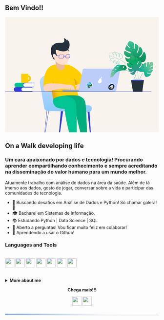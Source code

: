 ## Bem Vindo!!

<img alt="GIF" src="img/python_2.gif" />

## On a Walk developing life

### Um cara apaixonado por dados e tecnologia! Procurando aprender compartilhando conhecimento e sempre acreditando na disseminação do valor humano para um mundo melhor.

Atuamente trabalho com análise de dados na área da saúde. Além de tá imerso aos dados, gosto de jogar, conversar sobre a vida e participar das comunidades de tecnologia.
<br>

- :dart: Buscando desafios em Analise de Dados e Python! Só chamar galera! :muscle:
- :mortar_board: Bacharel em Sistemas de Informação.
- :books: Estudando Python | Data Science | SQL
- :speech_balloon: Aberto a perguntas! Vou ficar muito feliz em colaborar!
- :eyes: Aprendendo a usar o Github!

### Languages and Tools

<p>
 <br>
<img width="30" height="30" src="https://image.flaticon.com/icons/svg/919/919852.svg"> 
<img width="30" height="30" src="https://image.flaticon.com/icons/svg/919/919853.svg">
<img width="30" height="30" src="https://image.flaticon.com/icons/svg/1998/1998717.svg">
<img width="30" height="30" src="https://image.flaticon.com/icons/svg/747/747668.svg">
<img width="30" height="30" src="https://image.flaticon.com/icons/svg/1998/1998552.svg">
<img width="30" height="30" src="https://img.apksum.com/28/com.Tableau.TableauApp/20.422.3629/icon.png">
<img width="30" height="30" src="https://static.thenounproject.com/png/1982404-200.png">
</p>

<br>
 
<details> 
 <summary><b>More about me</b></summary>
 
Procuro desenvolver competências socioemocionais aliadas ao negócio. Acredito na disseminação do valor humano para um mundo melhor.
Tenho sólidas experiências em grandes projetos de tecnologia no segmento de logística hidroviária, autopeças e administração pública.<br>
Possuo habilidades com Gestão de TI, competências para administrar e sustentar infraestrutura e sistema. Recentemente realizei a migração de área. Assumi um desafio como Analista de Sistemas focado em Análise de Dados. Sou apaixonado por tecnologia em dados.<br>
Tenho conhecimento em Python, SQL, Oracle, PostgreSQL, ETL, GIT, BI. Inglês (Técnico)
 
[![felipedoamarals github stats](https://github-readme-stats.vercel.app/api?username=felipedoamarals)](https://github.com/felipedoamarals/github-readme-stats)
<br><br>
![Profile views](https://gpvc.arturio.dev/felipedoamarals)

</details>

<p align="center">
  <strong>Chega mais!!!</strong>
 <p align="center">
  <a href="https://www.linkedin.com/in/felipedoamaral" alt="LinkedIn"><img width="30" height="30" src="https://image.flaticon.com/icons/svg/179/179330.svg"></a>  
  <a href="felipedoamarals@gmail.com" alt="Email"><img img width="30" height="30" src="https://image.flaticon.com/icons/svg/552/552486.svg"></a>  
  </p>
</p>
 
<img width="800" height="5" src="img/Header_GitHub_Felipe.png">
